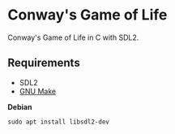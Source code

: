 # Conway's Game of Life

Conway's Game of Life in C with SDL2.

## Requirements

  - SDL2
  - [GNU Make](https://www.gnu.org/software/make/)

**Debian**

```
sudo apt install libsdl2-dev
```


